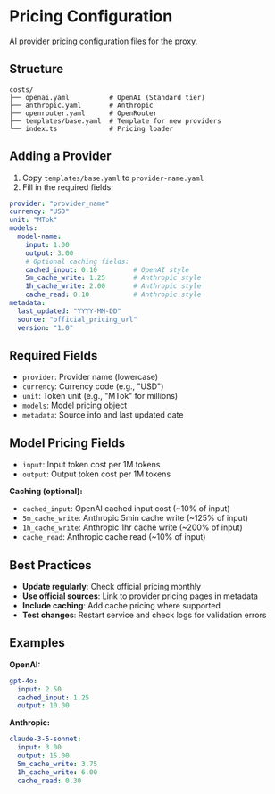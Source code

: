 # Pricing Configuration

AI provider pricing configuration files for the proxy.

## Structure

```
costs/
├── openai.yaml          # OpenAI (Standard tier)
├── anthropic.yaml       # Anthropic  
├── openrouter.yaml      # OpenRouter
├── templates/base.yaml  # Template for new providers
└── index.ts             # Pricing loader
```

## Adding a Provider

1. Copy `templates/base.yaml` to `provider-name.yaml`
2. Fill in the required fields:

```yaml
provider: "provider_name"
currency: "USD"
unit: "MTok"
models:
  model-name:
    input: 1.00
    output: 3.00
    # Optional caching fields:
    cached_input: 0.10         # OpenAI style
    5m_cache_write: 1.25       # Anthropic style
    1h_cache_write: 2.00       # Anthropic style  
    cache_read: 0.10           # Anthropic style
metadata:
  last_updated: "YYYY-MM-DD"
  source: "official_pricing_url"
  version: "1.0"
```

## Required Fields

- `provider`: Provider name (lowercase)
- `currency`: Currency code (e.g., "USD")
- `unit`: Token unit (e.g., "MTok" for millions)
- `models`: Model pricing object
- `metadata`: Source info and last updated date

## Model Pricing Fields

- `input`: Input token cost per 1M tokens
- `output`: Output token cost per 1M tokens

**Caching (optional):**
- `cached_input`: OpenAI cached input cost (~10% of input)
- `5m_cache_write`: Anthropic 5min cache write (~125% of input) 
- `1h_cache_write`: Anthropic 1hr cache write (~200% of input)
- `cache_read`: Anthropic cache read (~10% of input)

## Best Practices

- **Update regularly**: Check official pricing monthly
- **Use official sources**: Link to provider pricing pages in metadata
- **Include caching**: Add cache pricing where supported
- **Test changes**: Restart service and check logs for validation errors

## Examples

**OpenAI:**
```yaml
gpt-4o:
  input: 2.50
  cached_input: 1.25
  output: 10.00
```

**Anthropic:**
```yaml
claude-3-5-sonnet:
  input: 3.00
  output: 15.00
  5m_cache_write: 3.75
  1h_cache_write: 6.00
  cache_read: 0.30
```
